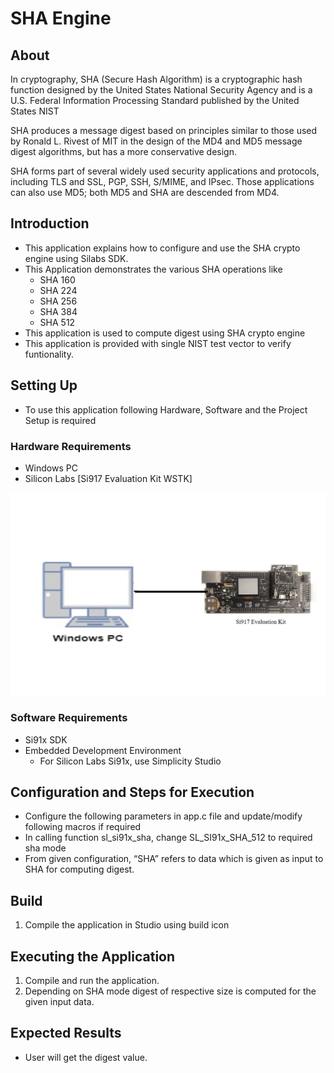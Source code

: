 # SHA Engine

## About 
In cryptography, SHA (Secure Hash Algorithm) is a cryptographic hash function designed by the United States National Security Agency and is a U.S. Federal Information Processing Standard published by the United States NIST

SHA produces a message digest based on principles similar to those used by Ronald L. Rivest of MIT in the design of the MD4 and MD5 message digest algorithms, but has a more conservative design.

SHA forms part of several widely used security applications and protocols, including TLS and SSL, PGP, SSH, S/MIME, and IPsec. Those applications can also use MD5; both MD5 and SHA are descended from MD4.

## Introduction

- This application explains how to configure and use the SHA crypto engine using Silabs SDK.
- This Application demonstrates the various SHA operations like
  - SHA 160
  - SHA 224
  - SHA 256
  - SHA 384
  - SHA 512
- This application is used to compute digest using SHA crypto engine
- This application is provided with single NIST test vector to verify funtionality.

## Setting Up 
- To use this application following Hardware, Software and the Project Setup is required

### Hardware Requirements	
  - Windows PC 
  - Silicon Labs [Si917 Evaluation Kit WSTK]
 
![Figure: Introduction](resources/readme/image502a.png)

### Software Requirements
  - Si91x SDK
  - Embedded Development Environment
    - For Silicon Labs Si91x, use Simplicity Studio

## Configuration and Steps for Execution

- Configure the following parameters in app.c file and update/modify following macros if required
- In calling function sl_si91x_sha, change SL_SI91x_SHA_512 to required sha mode
- From given configuration,
“SHA” refers to data which is given as input to SHA for computing digest.


## Build 
1. Compile the application in Studio using build icon

## Executing the Application
1. Compile and run the application.
2. Depending on SHA mode digest of respective size is computed for the given input data.

## Expected Results 
 - User will get the digest value.
